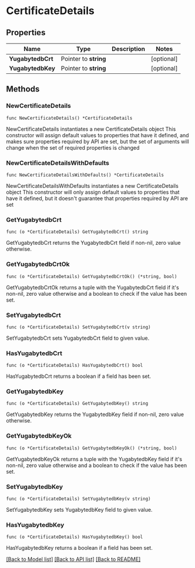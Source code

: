 # CertificateDetails

## Properties

Name | Type | Description | Notes
------------ | ------------- | ------------- | -------------
**YugabytedbCrt** | Pointer to **string** |  | [optional] 
**YugabytedbKey** | Pointer to **string** |  | [optional] 

## Methods

### NewCertificateDetails

`func NewCertificateDetails() *CertificateDetails`

NewCertificateDetails instantiates a new CertificateDetails object
This constructor will assign default values to properties that have it defined,
and makes sure properties required by API are set, but the set of arguments
will change when the set of required properties is changed

### NewCertificateDetailsWithDefaults

`func NewCertificateDetailsWithDefaults() *CertificateDetails`

NewCertificateDetailsWithDefaults instantiates a new CertificateDetails object
This constructor will only assign default values to properties that have it defined,
but it doesn't guarantee that properties required by API are set

### GetYugabytedbCrt

`func (o *CertificateDetails) GetYugabytedbCrt() string`

GetYugabytedbCrt returns the YugabytedbCrt field if non-nil, zero value otherwise.

### GetYugabytedbCrtOk

`func (o *CertificateDetails) GetYugabytedbCrtOk() (*string, bool)`

GetYugabytedbCrtOk returns a tuple with the YugabytedbCrt field if it's non-nil, zero value otherwise
and a boolean to check if the value has been set.

### SetYugabytedbCrt

`func (o *CertificateDetails) SetYugabytedbCrt(v string)`

SetYugabytedbCrt sets YugabytedbCrt field to given value.

### HasYugabytedbCrt

`func (o *CertificateDetails) HasYugabytedbCrt() bool`

HasYugabytedbCrt returns a boolean if a field has been set.

### GetYugabytedbKey

`func (o *CertificateDetails) GetYugabytedbKey() string`

GetYugabytedbKey returns the YugabytedbKey field if non-nil, zero value otherwise.

### GetYugabytedbKeyOk

`func (o *CertificateDetails) GetYugabytedbKeyOk() (*string, bool)`

GetYugabytedbKeyOk returns a tuple with the YugabytedbKey field if it's non-nil, zero value otherwise
and a boolean to check if the value has been set.

### SetYugabytedbKey

`func (o *CertificateDetails) SetYugabytedbKey(v string)`

SetYugabytedbKey sets YugabytedbKey field to given value.

### HasYugabytedbKey

`func (o *CertificateDetails) HasYugabytedbKey() bool`

HasYugabytedbKey returns a boolean if a field has been set.


[[Back to Model list]](../README.md#documentation-for-models) [[Back to API list]](../README.md#documentation-for-api-endpoints) [[Back to README]](../README.md)


